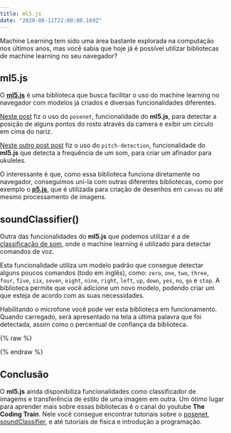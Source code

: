 ```yaml
---
title: ml5.js
date: "2020-08-11T22:00:00.169Z"
---
```


Machine Learning tem sido uma área bastante explorada na computação nos últimos anos, mas você sabia que hoje já é possível utilizar bibliotecas de machine learning no seu navegador?

## ml5.js

O [__ml5.js__](https://ml5js.org/) é uma biblioteca que busca facilitar o uso do machine learning no navegador com modelos já criados e diversas funcionalidades diferentes.

[Neste post](https://cgreinhold.dev/2020/07/14/nose/) fiz o uso do `posenet`, funcionalidade do __ml5.js__, para detectar a posição de alguns pontos do rosto através da camera e exibir um círculo em cima do nariz.

[Neste outro post post](https://cgreinhold.dev/2020/08/04/tuner/) fiz o uso do `pitch-detection`, funcionalidade do __ml5.js__ que detecta a frequência de um som, para criar um afinador para ukuleles.

O interessante é que, como essa biblioteca funciona diretamente no navegador, conseguimos uni-la com outras diferentes bibliotecas, como por exemplo o [__p5.js__](https://p5js.org/), que é utilizada para criação de desenhos em `canvas` ou até mesmo processamento de imagens.

## soundClassifier()

Outra das funcionalidades do __ml5.js__ que podemos utilizar é a de [classificação de som](https://ml5js.org/reference/api-soundClassifier/), onde o machine learning é utilizado para detectar comandos de voz.

Esta funcionalidade utiliza um modelo padrão que consegue detectar alguns poucos comandos (todo em inglês), como: `zero`, `one`, `two`, `three`, `four`, `five`, `six`, `seven`, `eight`, `nine`, `right`, `left`, `up`, `down`, `yes`, `no`, `go` e `stop`. A biblioteca permite que você adicione um novo modelo, podendo criar um que esteja de acordo com as suas necessidades.

Habilitando o microfone você pode ver esta biblioteca em funcionamento. Quando carregado, será apresentado na tela a última palavra que foi detectada, assim como o percentual de confiança da biblioteca.

{% raw %}
<div id="parent"></div>
<style>
html, body {
  margin: 0;
  padding: 0;
}
canvas {
  display: block;
}
</style>
<script src="https://cdnjs.cloudflare.com/ajax/libs/p5.js/0.7.3/p5.min.js"></script>
<script src="https://cdnjs.cloudflare.com/ajax/libs/p5.js/0.7.3/addons/p5.dom.min.js"></script>
<script src="https://cdnjs.cloudflare.com/ajax/libs/p5.js/0.7.3/addons/p5.sound.min.js"></script>
<meta charset="utf-8" />
<script src="https://unpkg.com/ml5@0.3.1/dist/ml5.min.js"></script>
<script>
let soundClassifier;
let resultP;
function preload() {
  let options = { probabilityThreshold: 0.95 };
  soundClassifier = ml5.soundClassifier('SpeechCommands18w', options); 
}
function setup() {
  const parent = document.getElementById("parent");
  resultP = createP('carregando...');
  resultP.style('font-size','32pt');
  resultP.parent(parent);
  soundClassifier.classify(gotResults);
}
function gotResults(error, results) {
  resultP.html(`${results[0].label}: ${(results[0].confidence * 100).toFixed(2)}%`);
}
</script>
{% endraw %}

## Conclusão

O __ml5.js__ ainda disponibiliza funcionalidades como classificador de imagems e transferência de estilo de uma imagem em outra. Um ótimo lugar para aprender mais sobre essas bibliotecas é o canal do youtube __The Coding Train__. Nele você consegue encontrar tutoriais sobre o [posenet](https://www.youtube.com/watch?v=OIo-DIOkNVg), [soundClassifier](https://www.youtube.com/watch?v=cO4UP2dX944), e até tutoriais de física e introdução a programação.